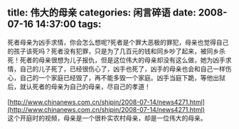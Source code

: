 title: 伟大的母亲
categories: 闲言碎语
date: 2008-07-16 14:37:00
tags:
---

死者母亲为凶手求情，你会怎么想呢?死者是个罪大恶极的罪犯，母亲也觉得自己的孩子该死吗？死者没有犯罪，只是为了几百元的钱和同乡吵了起来，被同乡杀死！死者的母亲很想为儿子报仇，但是这位伟大的母亲却没有这么做，她为凶手求情，自己的儿子死了，已经很伤心了，凶手也死了，凶手的母亲也会和自己一样伤心，自己的一个家庭已经毁了，再不能多毁一个家庭。凶手当庭下跪，等他出狱后，就认死者的母亲为自己的母亲，尽自己的孝道！
</br>
</br>[http://www.chinanews.com.cn/shipin/2008-07-14/news4271.html](http://www.chinanews.com.cn/shipin/2008-07-14/news4271.html)
</br>这个开庭时的视频，母亲是一个很朴实农村母亲，却是一位伟大的母亲。